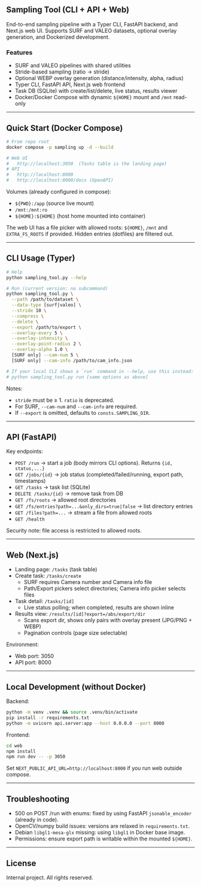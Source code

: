 ## Sampling Tool (CLI + API + Web)

End-to-end sampling pipeline with a Typer CLI, FastAPI backend, and Next.js web UI. Supports SURF and VALEO datasets, optional overlay generation, and Dockerized development.

### Features
- SURF and VALEO pipelines with shared utilities
- Stride-based sampling (ratio → stride)
- Optional WEBP overlay generation (distance/intensity, alpha, radius)
- Typer CLI, FastAPI API, Next.js web frontend
- Task DB (SQLite) with create/list/delete, live status, results viewer
- Docker/Docker Compose with dynamic `${HOME}` mount and `/mnt` read-only

---

## Quick Start (Docker Compose)

```bash
# From repo root
docker compose -p sampling up -d --build

# Web UI
#   http://localhost:3050  (Tasks table is the landing page)
# API
#   http://localhost:8000
#   http://localhost:8000/docs (OpenAPI)
```

Volumes (already configured in compose):
- `${PWD}:/app` (source live mount)
- `/mnt:/mnt:ro`
- `${HOME}:${HOME}` (host home mounted into container)

The web UI has a file picker with allowed roots: `${HOME}`, `/mnt` and `EXTRA_FS_ROOTS` if provided. Hidden entries (dotfiles) are filtered out.

---

## CLI Usage (Typer)

```bash
# Help
python sampling_tool.py --help

# Run (current version: no subcommand)
python sampling_tool.py \
  --path /path/to/dataset \
  --data-type [surf|valeo] \
  --stride 10 \
  --compress \
  --delete \
  --export /path/to/export \
  --overlay-every 5 \
  --overlay-intensity \
  --overlay-point-radius 2 \
  --overlay-alpha 1.0 \
  [SURF only] --cam-num 5 \
  [SURF only] --cam-info /path/to/cam_info.json

# If your local CLI shows a `run` command in --help, use this instead:
# python sampling_tool.py run [same options as above]
```

Notes:
- `stride` must be ≥ 1. `ratio` is deprecated.
- For SURF, `--cam-num` and `--cam-info` are required.
- If `--export` is omitted, defaults to `consts.SAMPLING_DIR`.

---

## API (FastAPI)

Key endpoints:
- `POST /run` → start a job (body mirrors CLI options). Returns `{id, status,...}`
- `GET /jobs/{id}` → job status (completed/failed/running, export path, timestamps)
- `GET /tasks` → task list (SQLite)
- `DELETE /tasks/{id}` → remove task from DB
- `GET /fs/roots` → allowed root directories
- `GET /fs/entries?path=...&only_dirs=true|false` → list directory entries
- `GET /files?path=...` → stream a file from allowed roots
- `GET /health`

Security note: file access is restricted to allowed roots.

---

## Web (Next.js)

- Landing page: `/tasks` (task table)
- Create task: `/tasks/create`
  - SURF requires Camera number and Camera info file
  - Path/Export pickers select directories; Camera info picker selects files
- Task detail: `/tasks/[id]`
  - Live status polling; when completed, results are shown inline
- Results view: `/results/[id]?export=/abs/export/dir`
  - Scans export dir, shows only pairs with overlay present (JPG/PNG + WEBP)
  - Pagination controls (page size selectable)

Environment:
- Web port: 3050
- API port: 8000

---

## Local Development (without Docker)

Backend:
```bash
python -m venv .venv && source .venv/bin/activate
pip install -r requirements.txt
python -m uvicorn api.server:app --host 0.0.0.0 --port 8000
```

Frontend:
```bash
cd web
npm install
npm run dev -- -p 3050
```

Set `NEXT_PUBLIC_API_URL=http://localhost:8000` if you run web outside compose.

---

## Troubleshooting

- 500 on POST /run with enums: fixed by using FastAPI `jsonable_encoder` (already in code).
- OpenCV/numpy build issues: versions are relaxed in `requirements.txt`.
- Debian `libgl1-mesa-glx` missing: using `libgl1` in Docker base image.
- Permissions: ensure export path is writable within the mounted `${HOME}`.

---

## License

Internal project. All rights reserved.
